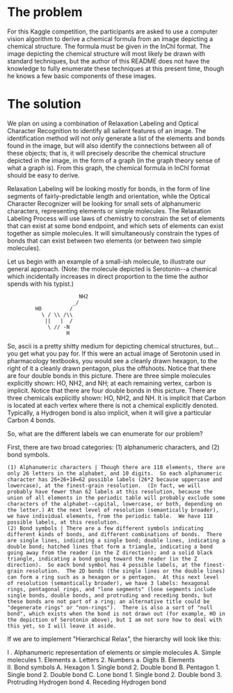 # The problem
For this Kaggle competition, the participants are asked to use a computer vision algorithm to derive a chemical formula from an image depicting a chemical structure.  The formula must be given in the InChl format.  The image depicting the chemical structure will most likely be drawn with standard techniques, but the author of this README does not have the knowledge to fully enumerate these techniques at this present time, though he knows a few basic components of these images.

# The solution
We plan on using a combination of Relaxation Labeling and Optical Character Recognition to identify all salient features of an image.  The identification method will not only generate a list of the elements and bonds found in the image, but will also identify the connections between all of these objects; that is, it will precisely describe the chemical structure depicted in the image, in the form of a graph (in the graph theory sense of what a graph is).  From this graph, the chemical formula in InChl format should be easy to derive.

Relaxation Labeling will be looking mostly for bonds, in the form of line segments of fairly-predictable length and orientation, while the Optical Character Recognizer will be looking for small sets of alphanumeric characters, representing elements or simple molecules.  The Relaxation Labeling Process will use laws of chemistry to constrain the set of elements that can exist at some bond endpoint, and which sets of elements can exist together as simple molecules.  It will simultaneously constrain the types of bonds that can exist between two elements (or between two simple molecules).

Let us begin with an example of a small-ish molecule, to illustrate our general approach.  (Note: the molecule depicted is Serotonin--a chemical which incidentally increases in direct proportion to the time the author spends with his typist.)


                           NH2
                         _/
             HO         /
               \ / \\ /\\
                ||   |  /
                 \ // -N
                       H

So, ascii is a pretty shitty medium for depicting chemical structures, but... you get what you pay for.  If this were an actual image of Serotonin used in pharmacology textbooks, you would see a cleanly drawn hexagon, to the right of it a cleanly drawn pentagon, plus the offshoots.  Notice that there are four double bonds in this picture.  There are three simple molecules explicitly shown: HO, NH2, and NH; at each remaining vertex, carbon is implicit.  Notice that there are four double bonds in this picture.  There are three chemicals explicitly shown: HO, NH2, and NH.  It is implicit that Carbon is located at each vertex where there is not a chemical explicitly denoted.  Typically, a Hydrogen bond is also implicit, when it will give a particular Carbon 4 bonds.

So, what are the different labels we can enumerate for our problem?

First, there are two broad categories: (1) alphanumeric characters, and (2) bond symbols.

    (1) Alphanumeric characters | Though there are 118 elements, there are only 26 letters in the alphabet, and 10 digits.  So each alphanumeric character has 26+26+10=62 possible labels (26*2 because uppercase and lowercase), at the finest-grain resolution.  (In fact, we will probably have fewer than 62 labels at this resolution, because the union of all elements in the periodic table will probably exclude some characters of the alphabet--capital, lowercase, or both, depending on the letter.) At the next level of resolution (semantically broader), we have individual elements, from the periodic table.  We have 118 possible labels, at this resolution.
    (2) Bond symbols | There are a few different symbols indicating different kinds of bonds, and different combinations of bonds.  There are single lines, indicating a single bond; double lines, indicating a double bond; hatched lines that form a triangle, indicating a bond going away from the reader (in the Z direction); and a solid black triangle, indicating a bond going toward the reader (in the Z direction).  So each bond symbol has 4 possible labels, at the finest-grain resolution.  The 2D bonds (the single lines or the double lines) can form a ring such as a hexagon or a pentagon.  At this next level of resolution (semantically broader), we have 3 labels: hexagonal rings, pentagonal rings, and "lone segments" (lone segments include single bonds, double bonds, and protruding and receding bonds, but these bonds are not part of a ring; an alternative title could be "degenerate rings" or "non-rings").  There is also a sort of "null bond", which exists when the bond is not drawn out (for example, HO in the depiction of Serotonin above), but I am not sure how to deal with this yet, so I will leave it aside.

If we are to implement "Hierarchical Relax", the hierarchy will look like this:

I . Alphanumeric representation of elements or simple molecules
      A. Simple molecules
           1. Elements
                a. Letters
           2. Numbers
                a. Digits
      B. Elements  
II. Bond symbols
      A. Hexagon
           1. Single bond
           2. Double bond
      B. Pentagon
           1. Single bond
           2. Double bond
      C. Lone bond
           1. Single bond
           2. Double bond
           3. Protruding Hydrogen bond
           4. Receding Hydrogen bond

